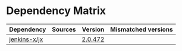 # Dependency Matrix

Dependency | Sources | Version | Mismatched versions
---------- | ------- | ------- | -------------------
[jenkins-x/jx](https://github.com/jenkins-x/jx.git) |  | [2.0.472](https://github.com/jenkins-x/jx/releases/tag/v2.0.472) | 
